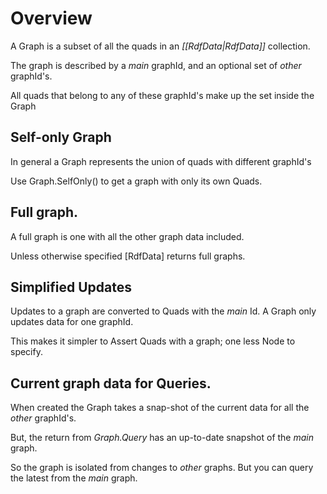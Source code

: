 ﻿# Overview
A Graph is a subset of all the quads in
an *[[RdfData|RdfData]]* collection.

The graph is described by a _main_ graphId,
and an optional set of _other_ graphId's.

All quads that belong to any of these graphId's 
make up the set inside the Graph

## Self-only Graph
In general a Graph represents the union 
of quads with different graphId's

Use Graph.SelfOnly() to get a graph with only its own Quads.

## Full graph.
A full graph is one with all the other graph data included.

Unless otherwise specified [RdfData] returns full graphs.

## Simplified Updates
Updates to a graph are converted to Quads 
with the _main_ Id. A Graph only updates data 
for one graphId.

This makes it simpler to Assert Quads with a graph; 
one less Node to specify.

## Current graph data for Queries.

When created the Graph takes a snap-shot of 
the current data for all the _other_ graphId's.

But, the return from *Graph.Query* has an 
up-to-date snapshot of the _main_ graph.

So the graph is isolated from changes to _other_ graphs.
But you can query the latest from the _main_ graph.
